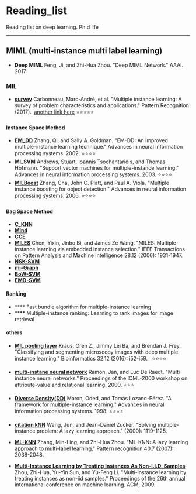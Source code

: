 # Reading_list
Reading list on deep learning.  Ph.d life

***
## MIML (multi-instance multi label learning)
* **Deep MIML** Feng, Ji, and Zhi-Hua Zhou. "Deep MIML Network." AAAI. 2017.

### MIL
* **[survey](https://www.sciencedirect.com/science/article/pii/S0031320317304065)** Carbonneau, Marc-André, et al. "Multiple instance learning: A survey of problem characteristics and applications." Pattern Recognition (2017).  [another link here](https://arxiv.org/pdf/1612.03365.pdf) :star::star::star::star::star:
  
#### Instance Space Method
* **[EM_DD](http://papers.nips.cc/paper/1959-em-dd-an-improved-multiple-instance-learning-technique.pdf)** Zhang, Qi, and Sally A. Goldman. "EM-DD: An improved multiple-instance learning technique." Advances in neural information processing systems. 2002. 
:star::star::star::star:
* **[MI_SVM](http://papers.nips.cc/paper/2232-support-vector-machines-for-multiple-instance-learning.pdf)** Andrews, Stuart, Ioannis Tsochantaridis, and Thomas Hofmann. "Support vector machines for multiple-instance learning." Advances in neural information processing systems. 2003. :star::star::star::star:
* **[MILBoost](http://papers.nips.cc/paper/2926-multiple-instance-boosting-for-object-detection.pdf)** Zhang, Cha, John C. Platt, and Paul A. Viola. "Multiple instance boosting for object detection." Advances in neural information processing systems. 2006. :star::star::star::star:
  
#### Bag Space Method
* **[C_KNN]()**
* **[MInd]()**
* **[CCE]()**
* **[MILES](http://ieeexplore.ieee.org/abstract/document/1717454/)** Chen, Yixin, Jinbo Bi, and James Ze Wang. "MILES: Multiple-instance learning via embedded instance selection." IEEE Transactions on Pattern Analysis and Machine Intelligence 28.12 (2006): 1931-1947.
* **[NSK-SVM]()**
* **[mi-Graph]()**
* **[BoW-SVM]()**
* **[EMD-SVM]()**

#### Ranking
* **** Fast bundle algorithm for multiple-instance learning
* **** Multiple-instance ranking: Learning to rank images for image retrieval

#### others
* **[MIL pooling layer](https://academic.oup.com/bioinformatics/article/32/12/i52/2288769)** Kraus, Oren Z., Jimmy Lei Ba, and Brendan J. Frey. "Classifying and segmenting microscopy images with deep multiple instance learning." Bioinformatics 32.12 (2016): i52-i59.   :star::star::star::star:

* **[ multi-instane neural network](https://lirias.kuleuven.be/bitstream/123456789/133224/1/31670.pdf)** Ramon, Jan, and Luc De Raedt. "Multi instance neural networks." Proceedings of the ICML-2000 workshop on attribute-value and relational learning. 2000. :star::star::star:
* **[Diverse Density(DD)](http://lis.csail.mit.edu/pubs/tlp/maron98framework.pdf)** Maron, Oded, and Tomás Lozano-Pérez. "A framework for multiple-instance learning." Advances in neural information processing systems. 1998. :star::star::star::star:


* **[citation kNN](http://cogprints.org/2124/3/wang_ICML2000.pdf)** Wang, Jun, and Jean-Daniel Zucker. "Solving multiple-instance problem: A lazy learning approach." (2000): 1119-1125. 
* **[ML-KNN](https://ac.els-cdn.com/S0031320307000027/1-s2.0-S0031320307000027-main.pdf?_tid=4aca996e-88bb-4a31-8efc-b590364adbd2&acdnat=1521359388_bb21b8697481230d67ebf257245dad8a)** Zhang, Min-Ling, and Zhi-Hua Zhou. "ML-KNN: A lazy learning approach to multi-label learning." Pattern recognition 40.7 (2007): 2038-2048.

* **[Multi-Instance Learning by Treating Instances As Non-I.I.D. Samples](http://delivery.acm.org/10.1145/1560000/1553534/p1249-zhou.pdf?ip=137.189.90.217&id=1553534&acc=ACTIVE%20SERVICE&key=CDD1E79C27AC4E65%2E63D3CA449C1BD759%2E4D4702B0C3E38B35%2E4D4702B0C3E38B35&__acm__=1521359301_6ccdb910bb1dc8d9d397e504ae13f68c)** Zhou, Zhi-Hua, Yu-Yin Sun, and Yu-Feng Li. "Multi-instance learning by treating instances as non-iid samples." Proceedings of the 26th annual international conference on machine learning. ACM, 2009.

